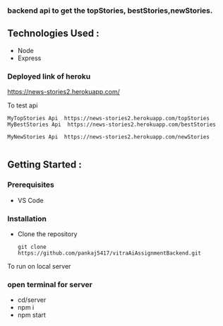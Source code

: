### backend api to get the topStories, bestStories,newStories.

## Technologies Used :
* Node
* Express
### Deployed link of heroku
 https://news-stories2.herokuapp.com/
 
 To test api
   ``` 
   MyTopStories Api  https://news-stories2.herokuapp.com/topStories
   MyBestStories Api  https://news-stories2.herokuapp.com/bestStories

   MyNewStories Api  https://news-stories2.herokuapp.com/newStories


   ``` 

## Getting Started :


### Prerequisites 
* VS Code


### Installation 
* Clone the repository
    ``` 
  git clone https://github.com/pankaj5417/vitraAiAssignmentBackend.git
    ```
To run on local server

 ### open  terminal for server
 * cd/server
 * npm i
 * npm start

